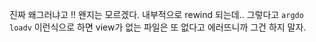 진짜 왜그러냐고 !!
왠지는 모르겠다. 내부적으로 rewind 되는데..
그렇다고 `argdo loadv` 이런식으로 하면 view가 없는 파일은 또 없다고 에러뜨니까 그건 하지 말자.